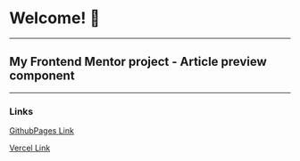 # Welcome! 👋
---
## My Frontend Mentor project - Article preview component
---
### Links

[GithubPages Link](https://fytrw.github.io/Article-preview-component/)

[Vercel Link](https://article-preview-component-seven-eta.vercel.app/)
